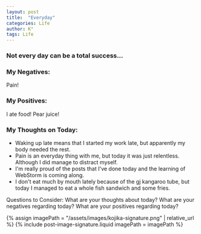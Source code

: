 ```yaml
---
layout: post
title:  "Everyday"
categories: Life
author: K°
tags: Life
---
```

### Not every day can be a total success...

### My Negatives:
Pain!


### My Positives:
I ate food!
Pear juice!

### My Thoughts on Today:
- Waking up late means that I started my work late, but apparently my body needed the rest.
- Pain is an everyday thing with me, but today it was just relentless. Although I did manage to distract myself.
- I'm really proud of the posts that I've done today and the learning of WebStorm is coming along.
- I don't eat much by mouth lately because of the gj kangaroo tube, but today I managed to eat a whole fish sandwich and some fries.

Questions to Consider:
What are your thoughts about today?
What are your negatives regarding today?
What are your positives regarding today?

<!-- signature -->
{% assign imagePath = "/assets/images/kojika-signature.png" | relative_url %}
{% include post-image-signature.liquid imagePath = imagePath %}
